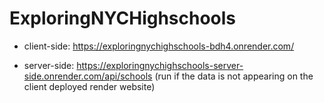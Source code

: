 # ExploringNYCHighschools
- client-side: https://exploringnychighschools-bdh4.onrender.com/

- server-side: https://exploringnychighschools-server-side.onrender.com/api/schools (run if the data is not appearing on the client deployed render website)
